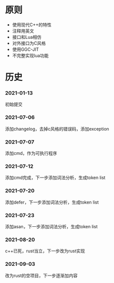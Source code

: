 # 原则
* 使用现代C++的特性
* 注释用英文
* 接口和Lua相仿
* 对外接口为C风格
* 使用GGC-JIT
* 不完整实现lua功能

# 历史
### 2021-01-13
初始提交
### 2021-07-06
添加changelog，去掉c风格的错误码，添加exception
### 2021-07-07
添加cmd，作为可执行程序
### 2021-07-12
添加cmd完成，下一步添加词法分析，生成token list
### 2021-07-20
添加defer，下一步添加词法分析，生成token list
### 2021-07-23
添加asan，下一步添加词法分析，生成token list
### 2021-08-20
c++已死，rust当立，下一步改为rust实现
### 2021-09-03
改为rust的空项目，下一步逐渐加内容
